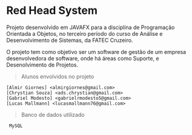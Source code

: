 # Red Head System

Projeto desenvolvido em JAVAFX para a disciplina de Programação Orientada a Objetos, no terceiro período do curso de Análise e Desenvolvimento de Sistemas, da FATEC Cruzeiro.

O projeto tem como objetivo ser um software de gestão de um empresa desenvolvedora de software, onde há áreas como Suporte, e Desenolvimento de Projetos.

> Alunos envolvidos no projeto

```
[Almir Giornes] <almirgiornes@gmail.com> 
[Chrystian Souza] <ads.chrystian@gmail.com>
[Gabriel Modesto] <gabrielrmodesto5@gmail.com>
[Lucas Mallmann] <lucasmallmann76@gmail.com>
```

> Banco de dados utilizado

```
 MySQL
```
